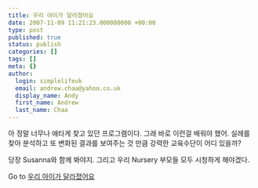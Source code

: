 ```yaml
---
title: 우리 아이가 달라졌어요
date: 2007-11-09 11:21:23.000000000 +00:00
type: post
published: true
status: publish
categories: []
tags: []
meta: {}
author:
  login: simplelifeuk
  email: andrew.chaa@yahoo.co.uk
  display_name: Andy
  first_name: Andrew
  last_name: Chaa
---
```

<p>아 정말 너무나 애타게 찾고 있던 프로그램이다. 그래 바로 이런걸 배워야 했어. 실례를 찾아 분석하고 또 변화된 결과를 보여주는 것 만큼 강력한 교육수단이 어디 있을까?</p>
<p>당장 Susanna와 함께 봐야지. 그리고 우리 Nursery 부모들 모두 시청하게 해야겠다.</p>
<p>Go to <a href="http://tv.sbs.co.kr/mybaby/index.html">우리 아이가 달라졌어요 </a></p>
